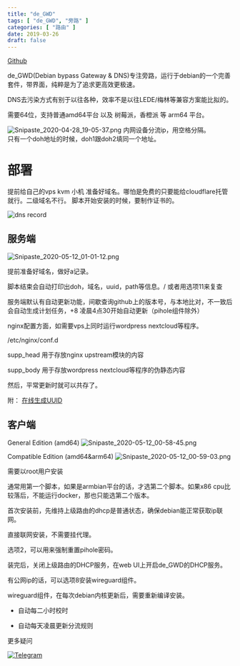 ```yaml
---
title: "de_GWD"
tags: [ "de_GWD", "旁路" ]
categories: [ "路由" ]
date: 2019-03-26
draft: false
---
```


[Github](https://github.com/jacyl4/de_GWD)

de_GWD(Debian bypass Gateway & DNS)专注旁路，运行于debian的一个完善套件，带界面，纯粹是为了追求更高效更极速。    

DNS去污染方式有别于以往各种，效率不是以往LEDE/梅林等兼容方案能比拟的。    

需要64位，支持普通amd64平台 以及 树莓派，香橙派 等 arm64 平台。    

![Snipaste_2020-04-28_19-05-37.png](https://i.loli.net/2020/04/28/GrEYR3LJ51sDA9Q.png)
内网设备分流ip，用空格分隔。    
只有一个doh地址的时候，doh1跟doh2填同一个地址。    

# 部署

提前给自己的vps kvm 小机 准备好域名。哪怕是免费的只要能给cloudflare托管就行。二级域名不行。 脚本开始安装的时候，要制作证书的。

![dns record](https://i.loli.net/2019/04/04/5ca5beea00c91.png)    

## 服务端

![Snipaste_2020-05-12_01-01-12.png](https://i.loli.net/2020/05/12/bKfZG3BXWJ9wjD1.png)


提前准备好域名，做好a记录。    

脚本结束会自动打印出doh，域名，uuid，path等信息。/ 或者用选项11来复查    

服务端默认有自动更新功能，间歇查询github上的版本号，与本地比对，不一致后会自动生成计划任务，+8 凌晨4点30开始自动更新（pihole组件除外）

nginx配置方面，如需要vps上同时运行wordpress nextcloud等程序。    

/etc/nginx/conf.d    

supp_head 用于存放nginx upstream模块的内容    

supp_body 用于存放wordpress nextcloud等程序的伪静态内容    

然后，平常更新时就可以共存了。    

附：
[在线生成UUID](https://www.uuidgenerator.net/)

## 客户端


General Edition (amd64)
![Snipaste_2020-05-12_00-58-45.png](https://i.loli.net/2020/05/12/EdTgwehSUJGpLaB.png)    


Compatible Edition (amd64&arm64)
![Snipaste_2020-05-12_00-59-03.png](https://i.loli.net/2020/05/12/SYc8MIi3pzTWDla.png)


需要以root用户安装

通常用第一个脚本，如果是armbian平台的话，才选第二个脚本。如果x86 cpu比较落后，不能运行docker，那也只能选第二个版本。

首次安装前，先维持上级路由的dhcp是普通状态，确保debian能正常获取ip联网。

直接联网安装，不需要挂代理。

选项2，可以用来强制重置pihole密码。

装完后，关闭上级路由的DHCP服务，在web UI上开启de_GWD的DHCP服务。


有公网ip的话，可以选项8安装wireguard组件。

wireguard组件，在每次debian内核更新后，需要重新编译安装。

- 自动每二小时校时

- 自动每天凌晨更新分流规则    

    
    



更多疑问 

[![Telegram](https://cdn.rawgit.com/Patrolavia/telegram-badge/8fe3382b/chat.svg)](https://t.me/de_GWD)  
